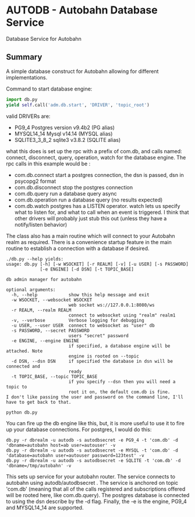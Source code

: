 # AUTODB - Autobahn Database Service

Database Service for Autobahn

## Summary

A simple database construct for Autobahn allowing for different implementations.

Command to start database engine:

```python
import db.py
yield self.call('adm.db.start', 'DRIVER', 'topic_root')
```

valid DRIVERs are:
* PG9\_4	Postgres version v9.4b2 (PG alias)
* MYSQL14\_14	Mysql v14.14 (MYSQL alias)
* SQLITE3\_3\_8\_2	sqlite3 v3.8.2 (SQLITE alias)

what this does is set up the rpc with a prefix of com.db, and calls named:
connect, disconnect, query, operation, watch for the database engine.
The rpc calls in this example would be :

* com.db.connect    start a postgres connection, the dsn is passed, dsn in psycopg2 format
* com.db.disconnect stop the postgres connection
* com.db.query      run a database query async
* com.db.operation  run a database query (no results expected)
* com.db.watch      postgres has a LISTEN operator.  watch lets us specify what to listen for, and what to call when an event is triggered. I think that other drivers will probably just stub this out (unless they have a notify/listen behavior)

The class also has a main routine which will connect to your Autobahn realm as required.  There is a convenience startup feature in the main routine to establish a connection with a database if desired.

```
./db.py --help yields:
usage: db.py [-h] [-w WSOCKET] [-r REALM] [-v] [-u USER] [-s PASSWORD]
             [-e ENGINE] [-d DSN] [-t TOPIC_BASE]

db admin manager for autobahn

optional arguments:
  -h, --help            show this help message and exit
  -w WSOCKET, --websocket WSOCKET
                        web socket ws://127.0.0.1:8080/ws
  -r REALM, --realm REALM
                        connect to websocket using "realm" realm1
  -v, --verbose         Verbose logging for debugging
  -u USER, --user USER  connect to websocket as "user" db
  -s PASSWORD, --secret PASSWORD
                        users "secret" password
  -e ENGINE, --engine ENGINE
                        if specified, a database engine will be attached. Note
                        engine is rooted on --topic
  -d DSN, --dsn DSN     if specified the database in dsn will be connected and
                        ready
  -t TOPIC_BASE, --topic TOPIC_BASE
                        if you specify --dsn then you will need a topic to
                        root it on, the default com.db is fine.
I don't like passing the user and password on the command line, I'll have to get back to that.
```

```sh
python db.py
```

You can fire up the db engine like this, but, it is more useful to use it to fire up your database connections.  For postgres, I would do this:

```
db.py -r dbrealm -u autodb -s autodbsecret -e PG9_4 -t 'com.db' -d 'dbname=autobahn host=ab user=autouser' -v
db.py -r dbrealm -u autodb -s autodbsecret -e MYSQL -t 'com.db' -d 'database=autobahn user=autouser password=123test' -v
db.py -r dbrealm -u autodb -s autodbsecret -e SQLITE -t 'com.db' -d 'dbname=/tmp/autobahn' -v
```

This sets up service for your autobahn router.  The service connects to autobahn using autodb/autodbsecret .  The service is anchored on topic 'com.db' (meaning that all of the calls registered and subscriptions offered will be rooted here, like com.db.query). The postgres database is connected to using the dsn describe by the -d flag. Finally, the -e is the engine, PG9\_4 and MYSQL14\_14 are supported.

